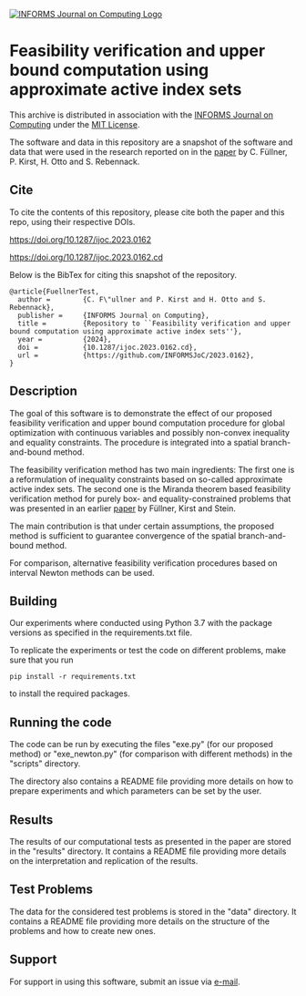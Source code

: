[![INFORMS Journal on Computing Logo](https://INFORMSJoC.github.io/logos/INFORMS_Journal_on_Computing_Header.jpg)](https://pubsonline.informs.org/journal/ijoc)

# Feasibility verification and upper bound computation using approximate active index sets

This archive is distributed in association with the [INFORMS Journal on
Computing](https://pubsonline.informs.org/journal/ijoc) under the [MIT License](LICENSE).

The software and data in this repository are a snapshot of the software and data
that were used in the research reported on in the [paper](https://doi.org/10.1287/ijoc.2023.0162) by C. Füllner, P. Kirst, H. Otto and S. Rebennack. 

## Cite

To cite the contents of this repository, please cite both the paper and this repo, using their respective DOIs.

https://doi.org/10.1287/ijoc.2023.0162

https://doi.org/10.1287/ijoc.2023.0162.cd

Below is the BibTex for citing this snapshot of the repository.

```
@article{FuellnerTest,
  author =        {C. F\"ullner and P. Kirst and H. Otto and S. Rebennack},
  publisher =     {INFORMS Journal on Computing},
  title =         {Repository to ``Feasibility verification and upper bound computation using approximate active index sets''},
  year =          {2024},
  doi =           {10.1287/ijoc.2023.0162.cd},
  url =           {https://github.com/INFORMSJoC/2023.0162},
}  
```

## Description

The goal of this software is to demonstrate the effect of our proposed feasibility verification and upper bound computation procedure 
for global optimization with continuous variables and possibly non-convex inequality and equality constraints.
The procedure is integrated into a spatial branch-and-bound method. 

The feasibility verification method has two main ingredients: The first one is a reformulation of inequality constraints based on
so-called approximate active index sets. The second one is the Miranda theorem based feasibility verification method for purely box- and
equality-constrained problems that was presented in an earlier [paper](https://link.springer.com/article/10.1007/s10107-020-01493-2) by Füllner, Kirst and Stein.

The main contribution is that under certain assumptions, the proposed method is sufficient to
guarantee convergence of the spatial branch-and-bound method.

For comparison, alternative feasibility verification procedures based on interval Newton methods can be used.

## Building

Our experiments where conducted using Python 3.7 with the package versions as specified in the
requirements.txt file.

To replicate the experiments or test the code on different problems, make sure that you run

```
pip install -r requirements.txt
```

to install the required packages.

## Running the code

The code can be run by executing the files "exe.py" (for our proposed method) or "exe_newton.py" (for comparison with different methods)
in the "scripts" directory.

The directory also contains a README file providing more details on how to prepare experiments and which parameters
can be set by the user.

## Results

The results of our computational tests as presented in the paper are stored in the "results" directory.
It contains a README file providing more details on the interpretation and replication of the results.

## Test Problems

The data for the considered test problems is stored in the "data" directory.
It contains a README file providing more details on the structure of the problems and how to create new ones.


## Support

For support in using this software, submit an issue via 
[e-mail](christian.fuellner@kit.edu).
